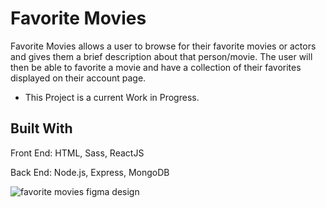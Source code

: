 # Favorite Movies

Favorite Movies allows a user to browse for their favorite movies or actors and gives them a brief description about that person/movie.
The user will then be able to favorite a movie and have a collection of their favorites displayed on their account page.
 * This Project is a current Work in Progress.
 
 ## Built With
 
 Front End:
 HTML, Sass, ReactJS
 
 Back End:
 Node.js, Express, MongoDB
 

![favorite movies figma design](https://user-images.githubusercontent.com/47793125/111672569-7765e780-87f0-11eb-8e61-530a01b1dd02.png)
